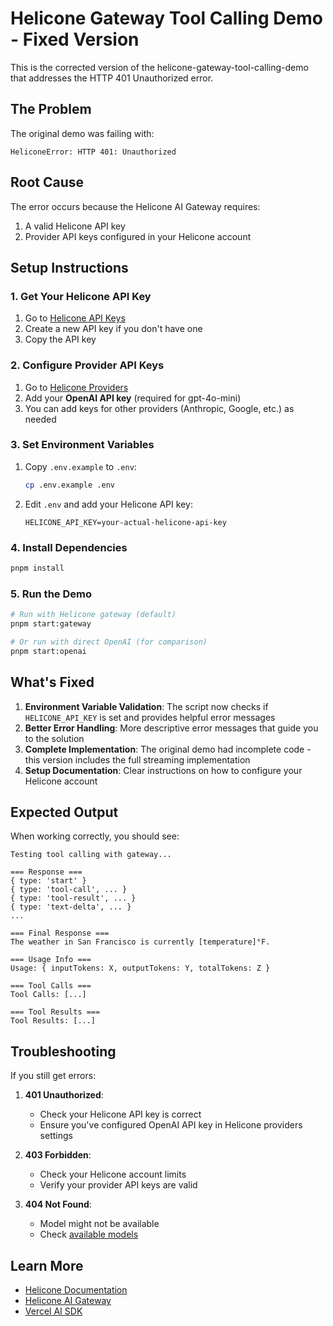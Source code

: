 # Helicone Gateway Tool Calling Demo - Fixed Version

This is the corrected version of the helicone-gateway-tool-calling-demo that addresses the HTTP 401 Unauthorized error.

## The Problem

The original demo was failing with:
```
HeliconeError: HTTP 401: Unauthorized
```

## Root Cause

The error occurs because the Helicone AI Gateway requires:
1. A valid Helicone API key
2. Provider API keys configured in your Helicone account

## Setup Instructions

### 1. Get Your Helicone API Key
1. Go to [Helicone API Keys](https://us.helicone.ai/settings/keys)
2. Create a new API key if you don't have one
3. Copy the API key

### 2. Configure Provider API Keys
1. Go to [Helicone Providers](https://us.helicone.ai/settings/providers)
2. Add your **OpenAI API key** (required for gpt-4o-mini)
3. You can add keys for other providers (Anthropic, Google, etc.) as needed

### 3. Set Environment Variables
1. Copy `.env.example` to `.env`:
   ```bash
   cp .env.example .env
   ```
2. Edit `.env` and add your Helicone API key:
   ```
   HELICONE_API_KEY=your-actual-helicone-api-key
   ```

### 4. Install Dependencies
```bash
pnpm install
```

### 5. Run the Demo
```bash
# Run with Helicone gateway (default)
pnpm start:gateway

# Or run with direct OpenAI (for comparison)
pnpm start:openai
```

## What's Fixed

1. **Environment Variable Validation**: The script now checks if `HELICONE_API_KEY` is set and provides helpful error messages
2. **Better Error Handling**: More descriptive error messages that guide you to the solution
3. **Complete Implementation**: The original demo had incomplete code - this version includes the full streaming implementation
4. **Setup Documentation**: Clear instructions on how to configure your Helicone account

## Expected Output

When working correctly, you should see:
```
Testing tool calling with gateway...

=== Response ===
{ type: 'start' }
{ type: 'tool-call', ... }
{ type: 'tool-result', ... }
{ type: 'text-delta', ... }
...

=== Final Response ===
The weather in San Francisco is currently [temperature]°F.

=== Usage Info ===
Usage: { inputTokens: X, outputTokens: Y, totalTokens: Z }

=== Tool Calls ===
Tool Calls: [...]

=== Tool Results ===
Tool Results: [...]
```

## Troubleshooting

If you still get errors:

1. **401 Unauthorized**:
   - Check your Helicone API key is correct
   - Ensure you've configured OpenAI API key in Helicone providers settings

2. **403 Forbidden**:
   - Check your Helicone account limits
   - Verify your provider API keys are valid

3. **404 Not Found**:
   - Model might not be available
   - Check [available models](https://helicone.ai/models)

## Learn More

- [Helicone Documentation](https://docs.helicone.ai)
- [Helicone AI Gateway](https://helicone.ai/gateway)
- [Vercel AI SDK](https://ai-sdk.dev/)